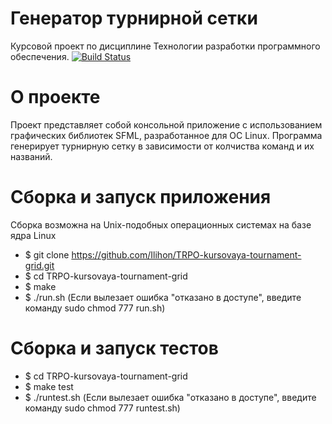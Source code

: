 # Генератор турнирной сетки

Курсовой проект по дисциплине Технологии разработки программного обеспечения.
[![Build Status](https://travis-ci.org/Ilihon/TRPO-kursovaya-tournament-grid.svg?branch=develop)](https://travis-ci.org/Ilihon/TRPO-kursovaya-tournament-grid)
# О проекте
Проект представляет собой консольной приложение с использованием графических библиотек SFML, разработанное для OC Linux. 
Программа генерирует турнирную сетку в зависимости от колчиства команд и их названий.

# Сборка и запуск приложения

   Сборка возможна на Unix-подобных операционных системах на базе ядра Linux
   * $ git clone https://github.com/Ilihon/TRPO-kursovaya-tournament-grid.git
   * $ cd TRPO-kursovaya-tournament-grid
   * $ make
   * $ ./run.sh (Если вылезает ошибка "отказано в доступе", введите команду sudo chmod 777 run.sh)
# Сборка и запуск тестов
   * $ cd TRPO-kursovaya-tournament-grid
   * $ make test
   * $ ./runtest.sh (Если вылезает ошибка "отказано в доступе", введите команду sudo chmod 777 runtest.sh)
